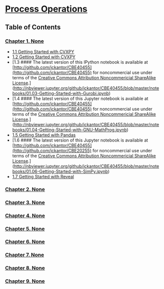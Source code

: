 
# [Process Operations](http://jckantor.github.io/CBE40455/)

## Table of Contents

### [Chapter 1. None](http://nbviewer.jupyter.org/github/jckantor/CBE40455/blob/master/notebooks/01.00-Getting-Started-Guides.ipynb)
- [1.1 Getting Started with CVXPY](http://nbviewer.jupyter.org/github/jckantor/CBE40455/blob/master/notebooks/01.01-Getting-Started-with-CVXPY.ipynb)
- [1.2 Getting Started with CVXPY](http://nbviewer.jupyter.org/github/jckantor/CBE40455/blob/master/notebooks/01.02-Getting-Started-with-CVXPY.ipynb)
- [1.3 #### The latest version of this IPython notebook is available at [http://github.com/jckantor/CBE40455](http://github.com/jckantor/CBE40455)  for noncommercial use under terms of the [Creative Commons Attribution Noncommericial ShareAlike License](http://creativecommons.org/licenses/by-nc-sa/4.0/).](http://nbviewer.jupyter.org/github/jckantor/CBE40455/blob/master/notebooks/01.03-Getting-Started-with-Gurobi.ipynb)
- [1.4 #### The latest version of this Jupyter notebook is available at [http://github.com/jckantor/CBE40455](http://github.com/jckantor/CBE40455)  for noncommercial use under terms of the [Creative Commons Attribution Noncommericial ShareAlike License](http://creativecommons.org/licenses/by-nc-sa/4.0/).](http://nbviewer.jupyter.org/github/jckantor/CBE40455/blob/master/notebooks/01.04-Getting-Started-with-GNU-MathProg.ipynb)
- [1.5 Getting Started with Pandas](http://nbviewer.jupyter.org/github/jckantor/CBE40455/blob/master/notebooks/01.05-Getting-Started-with-Pandas.ipynb)
- [1.6 #### The latest version of this Jupyter notebook is available at [http://github.com/jckantor/CBE40455](http://github.com/jckantor/CBE20255)  for noncommercial use under terms of the [Creative Commons Attribution Noncommericial ShareAlike License](http://creativecommons.org/licenses/by-nc-sa/4.0/).](http://nbviewer.jupyter.org/github/jckantor/CBE40455/blob/master/notebooks/01.06-Getting-Started-with-SimPy.ipynb)
- [1.7 Getting Started with Reveal](http://nbviewer.jupyter.org/github/jckantor/CBE40455/blob/master/notebooks/01.07-Getting-Started-with-Reveal.ipynb)

### [Chapter 2. None](http://nbviewer.jupyter.org/github/jckantor/CBE40455/blob/master/notebooks/02.00-Linear-Optimization.ipynb)

### [Chapter 3. None](http://nbviewer.jupyter.org/github/jckantor/CBE40455/blob/master/notebooks/03.00-Scheduling.ipynb)

### [Chapter 4. None](http://nbviewer.jupyter.org/github/jckantor/CBE40455/blob/master/notebooks/04.00-Simulation-of-Discrete-Event-Systems.ipynb)

### [Chapter 5. None](http://nbviewer.jupyter.org/github/jckantor/CBE40455/blob/master/notebooks/05.00-Logistics.ipynb)

### [Chapter 6. None](http://nbviewer.jupyter.org/github/jckantor/CBE40455/blob/master/notebooks/06.00-Optimization-under-Uncertainty.ipynb)

### [Chapter 7. None](http://nbviewer.jupyter.org/github/jckantor/CBE40455/blob/master/notebooks/07.00-Risk-and-Diversification.ipynb)

### [Chapter 8. None](http://nbviewer.jupyter.org/github/jckantor/CBE40455/blob/master/notebooks/08.00-Optimization-in-Google-Sheets.ipynb)

### [Chapter 9. None](http://nbviewer.jupyter.org/github/jckantor/CBE40455/blob/master/notebooks/09.00-Student-Projects.ipynb)